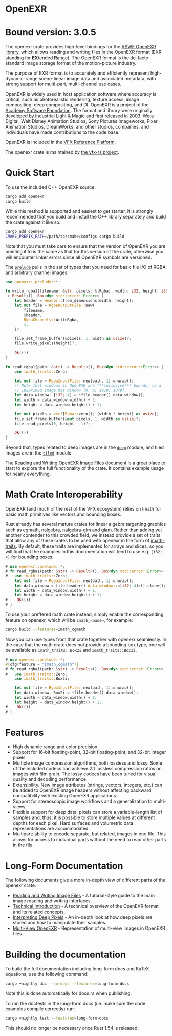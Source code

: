 # OpenEXR

# Bound version: 3.0.5

The openexr crate provides high-level bindings for the [ASWF OpenEXR library](https://github.com/AcademySoftwareFoundation/openexr),
which allows reading and writing files in the OpenEXR format (EXR standing
for **EX**tended **R**ange). The OpenEXR format is the de-facto standard
image storage format of the motion-picture industry.

The purpose of EXR format is to accurately and efficiently represent high-dynamic-range scene-linear image data and associated metadata, with strong support for multi-part, multi-channel use cases.

OpenEXR is widely used in host application software where accuracy is critical, such as photorealistic rendering, texture access, image compositing, deep compositing, and DI.
OpenEXR is a project of the [Academy Software Foundation](https://www.aswf.io/). The format and library were originally developed by Industrial Light & Magic and first released in 2003. Weta Digital, Walt Disney Animation Studios, Sony Pictures Imageworks, Pixar Animation Studios, DreamWorks, and other studios, companies, and individuals have made contributions to the code base.

OpenEXR is included in the [VFX Reference Platform](https://vfxplatform.com/).

The openexr crate is maintained by [the vfx-rs project](https://github.com/vfx-rs).

# Quick Start

To use the included C++ OpenEXR source:

```bash
cargo add openexr
cargo build
```

While this method is supported and easiest to get starter, it is strongly 
recommended that you build and install the C++ library separately and build
the crate against it like so:

```bash
cargo add openexr
CMAKE_PREFIX_PATH=/path/to/cmake/configs cargo build
```

Note that you must take care to ensure that the version of OpenEXR you are
pointing it to is the same as that for this version of the crate, otherwise
you will encounter linker errors since all OpenEXR symbols are versioned.

The [`prelude`](crate::prelude) pulls in the set of types that you
need for basic file I/O of RGBA and arbitrary channel images:

```rust
use openexr::prelude::*;

fn write_rgba1(filename: &str, pixels: &[Rgba], width: i32, height: i32)
-> Result<(), Box<dyn std::error::Error>> {
    let header = Header::from_dimensions(width, height);
    let mut file = RgbaOutputFile::new(
        filename,
        &header,
        RgbaChannels::WriteRgba,
        1,
    )?;

    file.set_frame_buffer(&pixels, 1, width as usize)?;
    file.write_pixels(height)?;

    Ok(())
}

fn read_rgba1(path: &str) -> Result<(), Box<dyn std::error::Error>> {
    use imath_traits::Zero;

    let mut file = RgbaInputFile::new(path, 1).unwrap();
    // Note that windows in OpenEXR are ***inclusive*** bounds, so a
    // 1920x1080 image has window [0, 0, 1919, 1079].
    let data_window: [i32; 4] = *file.header().data_window();
    let width = data_window.width() + 1;
    let height = data_window.height() + 1;

    let mut pixels = vec![Rgba::zero(); (width * height) as usize];
    file.set_frame_buffer(&mut pixels, 1, width as usize)?;
    file.read_pixels(0, height - 1)?;

    Ok(())
}
```

Beyond that, types related to deep images are in the [`deep`](crate::deep)
module, and tiled images are in the [`tiled`](crate::tiled) module.

The [Reading and Writing OpenEXR Image Files](crate::doc::reading_and_writing_image_files)
document is a great place to start to explore the full functionality of the
crate. It contains example usage for nearly everything.

# Math Crate Interoperability
OpenEXR (and much of the rest of the VFX ecosystem) relies on Imath for basic
math primitives like vectors and bounding boxes.

Rust already has several mature crates for linear algebra targetting graphics
such as [cgmath](https://crates.io/crates/cgmath), [nalgebra](https://crates.io/crates/nalgebra), [nalgebra-glm](https://crates.io/crates/nalgebra-glm) and [glam](https://crates.io/crates/glam). Rather than adding yet another
contender to this crowded field, we instead provide a set of traits that allow
any of these crates to be used with openexr in the form of [imath-traits](https://crates.io/crates/imath-traits). By default, these traits are implemented for arrays and slices, so you will find that the examples in this documentation will tend to use e.g. `[i32; 4]` for bounding boxes:

```rust
# use openexr::prelude::*;
# fn read_rgba1(path: &str) -> Result<(), Box<dyn std::error::Error>> {
#   use imath_traits::Zero;
    let mut file = RgbaInputFile::new(path, 1).unwrap();
    let data_window = file.header().data_window::<[i32; 4]>().clone();
    let width = data_window.width() + 1;
    let height = data_window.height() + 1;
#    Ok(())
# }
```

To use your preffered math crate instead, simply enable the corresponding feature on openexr,
which will be `imath_<name>`, for example:

```bash
cargo build --features=imath_cgmath
```

Now you can use types from that crate together with openexr seamlessly. In
the case that the math crate does not provide a bounding box type, one will
be available as `imath_traits::Box2i` and `imath_traits::Box3i`.

```rust
# use openexr::prelude::*;
#[cfg(feature = "imath_cgmath")]
# fn read_rgba1(path: &str) -> Result<(), Box<dyn std::error::Error>> {
#   use imath_traits::Zero;
    use imath_traits::Box2i;

    let mut file = RgbaInputFile::new(path, 1).unwrap();
    let data_window: Box2i = *file.header().data_window();
    let width = data_window.width() + 1;
    let height = data_window.height() + 1;
#    Ok(())
# }
```

# Features
* High dynamic range and color precision.
* Support for 16-bit floating-point, 32-bit floating-point, and 32-bit integer pixels.
* Multiple image compression algorithms, both lossless and lossy. Some of the included codecs can achieve 2:1 lossless compression ratios on images with film grain. The lossy codecs have been tuned for visual quality and decoding performance.
* Extensibility. New image attributes (strings, vectors, integers, etc.) can be added to OpenEXR image headers without affecting backward compatibility with existing OpenEXR applications.
* Support for stereoscopic image workflows and a generalization to multi-views.
* Flexible support for deep data: pixels can store a variable-length list of samples and, thus, it is possible to store multiple values at different depths for each pixel. Hard surfaces and volumetric data representations are accommodated.
* Multipart: ability to encode separate, but related, images in one file. This allows for access to individual parts without the need to read other parts in the file.

# Long-Form Documentation

The following documents give a more in-depth view of different parts of the
openexr crate:

* [Reading and Writing Image Files](crate::doc::reading_and_writing_image_files) - A
tutorial-style guide to the main image reading and writing interfaces.
* [Technical Introduction](crate::doc::technical_introduction) - A technical overview of the
OpenEXR format and its related concepts.
* [Interpreting Deep Pixels](crate::doc::interpreting_deep_pixels) - An in-depth look at how
deep pixels are stored and how to manipulate their samples.
* [Multi-View OpenEXR](crate::doc::multi_view_open_exr) - Representation of multi-view images
in OpenEXR files.

# Building the documentation

To build the full documentation including long-form docs and KaTeX equations, use the following
command:

```bash
cargo +nightly doc --no-deps --features=long-form-docs
```
Note this is done automatically for docs.rs when publishing.

To run the doctests in the long-form docs (i.e. make sure the code examples
compile correctly) run:
```bash
cargo +nightly test --features=long-form-docs
```

This should no longer be necessary once Rust 1.54 is released.


